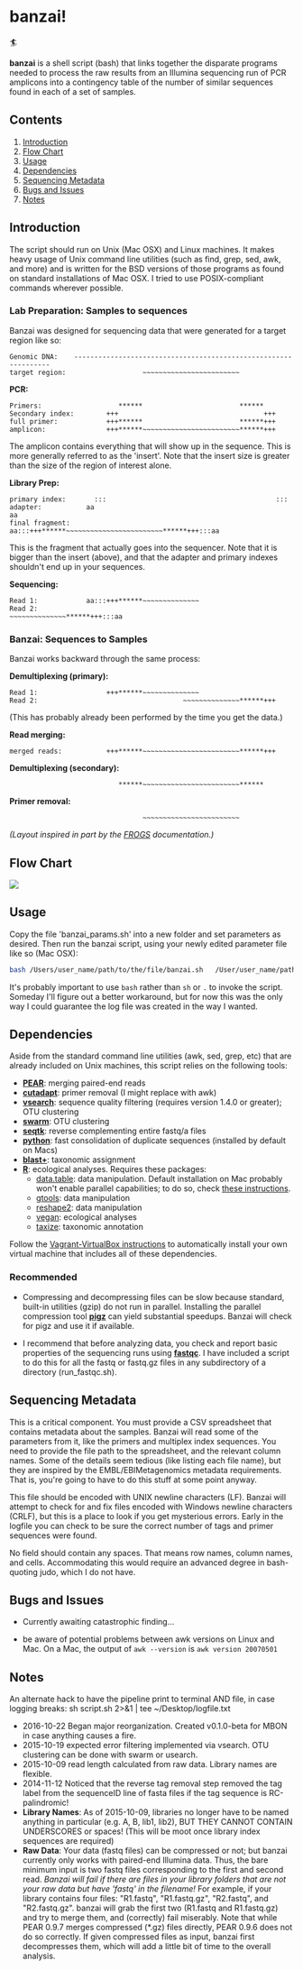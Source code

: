 # banzai!

🏄

**banzai** is a shell script (bash) that links together the disparate programs needed to process the raw results from an Illumina sequencing run of PCR amplicons into a contingency table of the number of similar sequences found in each of a set of samples.

## Contents
1. [Introduction](#introduction)
2. [Flow Chart](#flow-chart)
3. [Usage](#usage)
4. [Dependencies](#dependencies)
5. [Sequencing Metadata](#sequencing-metadata)
5. [Bugs and Issues](#bugs-and-issues)
6. [Notes](#notes)

## Introduction
The script should run on Unix (Mac OSX) and Linux machines. It makes heavy usage of Unix command line utilities (such as find, grep, sed, awk, and more) and is written for the BSD versions of those programs as found on standard installations of Mac OSX. I tried to use POSIX-compliant commands wherever possible.

### Lab Preparation: Samples to sequences ###
Banzai was designed for sequencing data that were generated for a target region like so:

```
Genomic DNA:    ----------------------------------------------------------------
target region:                   ~~~~~~~~~~~~~~~~~~~~~~~~
```

**PCR:**
```
Primers:                   ******                        ******
Secondary index:        +++                                    +++
full primer:            +++******                        ******+++
amplicon:               +++******~~~~~~~~~~~~~~~~~~~~~~~~******+++
```
The amplicon contains everything that will show up in the sequence. This is more generally referred to as the 'insert'. Note that the insert size is greater than the size of the region of interest alone.

**Library Prep:**
```
primary index:       :::                                          :::
adapter:           aa                                                aa
final fragment:    aa:::+++******~~~~~~~~~~~~~~~~~~~~~~~~******+++:::aa
```
This is the fragment that actually goes into the sequencer. Note that it is bigger than the insert (above), and that the adapter and primary indexes shouldn't end up in your sequences.

**Sequencing:**
```
Read 1:            aa:::+++******~~~~~~~~~~~~~~
Read 2:                                    ~~~~~~~~~~~~~~******+++:::aa
```

### Banzai: Sequences to Samples ###
Banzai works backward through the same process:

**Demultiplexing (primary):**
```
Read 1:                 +++******~~~~~~~~~~~~~~
Read 2:                                    ~~~~~~~~~~~~~~******+++
```
(This has probably already been performed by the time you get the data.)

**Read merging:**
```
merged reads:           +++******~~~~~~~~~~~~~~~~~~~~~~~~******+++
```

**Demultiplexing (secondary):**
```
                           ******~~~~~~~~~~~~~~~~~~~~~~~~******
 ```

**Primer removal:**
```
                                 ~~~~~~~~~~~~~~~~~~~~~~~~
```
*(Layout inspired in part by the [FROGS](https://github.com/geraldinepascal/FROGS) documentation.)*


## Flow Chart ##
![](doc/banzai_flowchart.png)

## Usage ##
Copy the file 'banzai_params.sh' into a new folder and set parameters as desired. Then run the banzai script, using your newly edited parameter file like so (Mac OSX):

```sh
bash /Users/user_name/path/to/the/file/banzai.sh   /User/user_name/path/to/param_file.sh
```

It's probably important to use `bash` rather than `sh` or `.` to invoke the script. Someday I'll figure out a better workaround, but for now this was the only way I could guarantee the log file was created in the way I wanted.


## Dependencies ##
Aside from the standard command line utilities (awk, sed, grep, etc) that are already included on Unix machines, this script relies on the following tools:

* **[PEAR](http://sco.h-its.org/exelixis/web/software/pear/)**: merging paired-end reads
* **[cutadapt](https://github.com/marcelm/cutadapt)**: primer removal (I might replace with awk)
* **[vsearch](https://github.com/torognes/vsearch)**: sequence quality filtering (requires version 1.4.0 or greater); OTU clustering
* **[swarm](https://github.com/torognes/swarm)**: OTU clustering
* **[seqtk](https://github.com/lh3/seqtk)**: reverse complementing entire fastq/a files
* **[python](https://www.python.org/)**: fast consolidation of duplicate sequences (installed by default on Macs)
* **[blast+](http://www.ncbi.nlm.nih.gov/books/NBK279690/)**: taxonomic assignment
* **[R](https://www.r-project.org/)**: ecological analyses. Requires these packages:
  * [data.table](https://cran.r-project.org/web/packages/data.table/index.html): data manipulation. Default installation on Mac probably won't enable parallel capabilities; to do so, check [these instructions](https://github.com/Rdatatable/data.table/wiki/Installation).
  * [gtools](https://cran.r-project.org/web/packages/gtools/index.html): data manipulation
  * [reshape2](https://cran.r-project.org/web/packages/reshape2/index.html): data manipulation
  * [vegan](https://cran.r-project.org/web/packages/vegan/index.html): ecological analyses
  * [taxize](https://cran.r-project.org/web/packages/taxize/index.html): taxonomic annotation


Follow the [Vagrant-VirtualBox instructions](doc/vagrant_install.md) to automatically install your own virtual machine that includes all of these dependencies.

### Recommended ###
* Compressing and decompressing files can be slow because standard, built-in utilities (gzip) do not run in parallel. Installing the parallel compression tool **[pigz](http://zlib.net/pigz/)** can yield substantial speedups. Banzai will check for pigz and use it if available.

* I recommend that before analyzing data, you check and report basic properties of the sequencing runs using **[fastqc](http://www.bioinformatics.babraham.ac.uk/projects/fastqc/)**. I have included a script to do this for all the fastq or fastq.gz files in any subdirectory of a directory (run_fastqc.sh).


## Sequencing Metadata ##
This is a critical component. 
You must provide a CSV spreadsheet that contains metadata about the samples. Banzai will read some of the parameters from it, like the primers and multiplex index sequences. You need to provide the file path to the spreadsheet, and the relevant column names. Some of the details seem tedious (like listing each file name), but they are inspired by the EMBL/EBIMetagenomics metadata requirements. That is, you're going to have to do this stuff at some point anyway.

This file should be encoded with UNIX newline characters (LF). Banzai will attempt to check for and fix files encoded with Windows newline characters (CRLF), but this is a place to look if you get mysterious errors. Early in the logfile you can check to be sure the correct number of tags and primer sequences were found.

No field should contain any spaces. That means row names, column names, and cells. Accommodating this would require an advanced degree in bash-quoting judo, which I do not have.


## Bugs and Issues ##
* Currently awaiting catastrophic finding...
- be aware of potential problems between awk versions on Linux and Mac. On a Mac, the output of `awk --version` is `awk version 20070501`


## Notes ##
An alternate hack to have the pipeline print to terminal AND file, in case logging breaks:
sh script.sh  2>&1 | tee ~/Desktop/logfile.txt

* 2016-10-22 Began major reorganization. Created v0.1.0-beta for MBON in case anything causes a fire.
* 2015-10-19 expected error filtering implemented via vsearch. OTU clustering can be done with swarm or usearch.
* 2015-10-09 read length calculated from raw data. Library names are flexible.
* 2014-11-12 Noticed that the reverse tag removal step removed the tag label from the sequenceID line of fasta files if the tag sequence is RC-palindromic!
* **Library Names**:
As of 2015-10-09, libraries no longer have to be named anything in particular (e.g. A, B, lib1, lib2),
BUT THEY CANNOT CONTAIN UNDERSCORES or spaces! (This will be moot once library index sequences are required)
* **Raw Data**: 
Your data (fastq files) can be compressed or not; but banzai currently only works with paired-end Illumina data. 
Thus, the bare minimum input is two fastq files corresponding to the first and second read. *Banzai will fail if there are files in your library folders that are not your raw data but have 'fastq' in the filename!* 
For example, if your library contains four files: "R1.fastq", "R1.fastq.gz", "R2.fastq", and "R2.fastq.gz". banzai will grab the first two (R1.fastq and R1.fastq.gz) and try to merge them, and (correctly) fail miserably. Note that while PEAR 0.9.7 merges compressed (\*.gz) files directly, PEAR 0.9.6 does not do so correctly. If given compressed files as input, banzai first decompresses them, which will add a little bit of time to the overall analysis.
